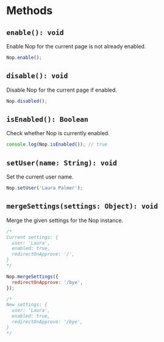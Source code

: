 # Methods

## `enable(): void`

Enable Nop for the current page is not already enabled.

```js
Nop.enable();
```

## `disable(): void`

Disable Nop for the current page if enabled.

```js
Nop.disabled();
```

## `isEnabled(): Boolean`

Check whether Nop is currently enabled.

```js
console.log(Nop.isEnabled()); // true
```

## `setUser(name: String): void`

Set the current user name.

```js
Nop.setUser('Laura Palmer');
```

## `mergeSettings(settings: Object): void`

Merge the given settings for the Nop instance.

```js
/*
Current settings: {
  user: 'Laura',
  enabled: true,
  redirectOnApprove: '/',
}
*/

Nop.mergeSettings({
  redirectOnApprove: '/bye',
});

/*
New settings: {
  user: 'Laura',
  enabled: true,
  redirectOnApprove: '/bye',
}
*/
```
